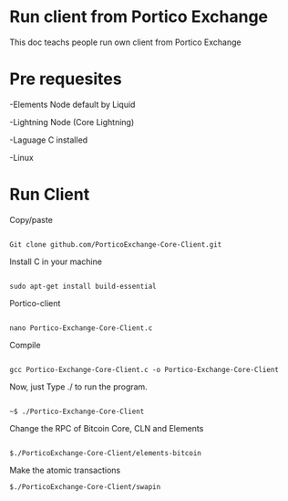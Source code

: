 # Run client from Portico Exchange

This doc teachs people run own client from Portico Exchange

# Pre requesites 

-Elements Node default by Liquid

-Lightning Node (Core Lightning)

-Laguage C installed

-Linux

# Run Client

Copy/paste
````

Git clone github.com/PorticoExchange-Core-Client.git
````

Install C in your machine

````

sudo apt-get install build-essential
````

Portico-client
````

nano Portico-Exchange-Core-Client.c
````

Compile
````

gcc Portico-Exchange-Core-Client.c -o Portico-Exchange-Core-Client
````

Now, just Type ./<output name> to run the program.
````

~$ ./Portico-Exchange-Core-Client
````

Change the RPC of Bitcoin Core, CLN and Elements

````

$./PorticoExchange-Core-Client/elements-bitcoin

````

Make the atomic transactions

````
$./PorticoExchange-Core-Client/swapin
````

